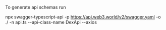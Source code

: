 To generate api schemas run

npx swagger-typescript-api -p https://api.web3.world/v2/swagger.yaml -o ./ -n api.ts --api-class-name DexApi --axios
